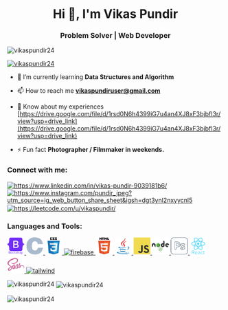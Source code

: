 <h1 align="center">Hi 👋, I'm Vikas Pundir</h1>
<h3 align="center">Problem Solver | Web Developer</h3>

<p align="left"> <img src="https://komarev.com/ghpvc/?username=vikaspundir24&label=Profile%20views&color=0e75b6&style=flat" alt="vikaspundir24" /> </p>

<p align="left"> <a href="https://github.com/ryo-ma/github-profile-trophy"><img src="https://github-profile-trophy.vercel.app/?username=vikaspundir24" alt="vikaspundir24" /></a> </p>

- 🌱 I’m currently learning **Data Structures and Algorithm**

- 📫 How to reach me **vikaspundiruser@gmail.com**

- 📄 Know about my experiences [https://drive.google.com/file/d/1rsd0N6h4399iG7u4an4XJ8xF3bjbfI3r/view?usp=drive_link](https://drive.google.com/file/d/1rsd0N6h4399iG7u4an4XJ8xF3bjbfI3r/view?usp=drive_link)

- ⚡ Fun fact **Photographer / Filmmaker in weekends.**

<h3 align="left">Connect with me:</h3>
<p align="left">
<a href="https://linkedin.com/in/https://www.linkedin.com/in/vikas-pundir-9039181b6/" target="blank"><img align="center" src="https://raw.githubusercontent.com/rahuldkjain/github-profile-readme-generator/master/src/images/icons/Social/linked-in-alt.svg" alt="https://www.linkedin.com/in/vikas-pundir-9039181b6/" height="30" width="40" /></a>
<a href="https://instagram.com/https://www.instagram.com/pundir_jpeg?utm_source=ig_web_button_share_sheet&igsh=dgt3ynl2nxyycnl5" target="blank"><img align="center" src="https://raw.githubusercontent.com/rahuldkjain/github-profile-readme-generator/master/src/images/icons/Social/instagram.svg" alt="https://www.instagram.com/pundir_jpeg?utm_source=ig_web_button_share_sheet&igsh=dgt3ynl2nxyycnl5" height="30" width="40" /></a>
<a href="https://www.leetcode.com/https://leetcode.com/u/vikaspundir/" target="blank"><img align="center" src="https://raw.githubusercontent.com/rahuldkjain/github-profile-readme-generator/master/src/images/icons/Social/leet-code.svg" alt="https://leetcode.com/u/vikaspundir/" height="30" width="40" /></a>
</p>

<h3 align="left">Languages and Tools:</h3>
<p align="left"> <a href="https://getbootstrap.com" target="_blank" rel="noreferrer"> <img src="https://raw.githubusercontent.com/devicons/devicon/master/icons/bootstrap/bootstrap-plain-wordmark.svg" alt="bootstrap" width="40" height="40"/> </a> <a href="https://www.cprogramming.com/" target="_blank" rel="noreferrer"> <img src="https://raw.githubusercontent.com/devicons/devicon/master/icons/c/c-original.svg" alt="c" width="40" height="40"/> </a> <a href="https://www.w3schools.com/css/" target="_blank" rel="noreferrer"> <img src="https://raw.githubusercontent.com/devicons/devicon/master/icons/css3/css3-original-wordmark.svg" alt="css3" width="40" height="40"/> </a> <a href="https://firebase.google.com/" target="_blank" rel="noreferrer"> <img src="https://www.vectorlogo.zone/logos/firebase/firebase-icon.svg" alt="firebase" width="40" height="40"/> </a> <a href="https://www.w3.org/html/" target="_blank" rel="noreferrer"> <img src="https://raw.githubusercontent.com/devicons/devicon/master/icons/html5/html5-original-wordmark.svg" alt="html5" width="40" height="40"/> </a> <a href="https://www.java.com" target="_blank" rel="noreferrer"> <img src="https://raw.githubusercontent.com/devicons/devicon/master/icons/java/java-original.svg" alt="java" width="40" height="40"/> </a> <a href="https://developer.mozilla.org/en-US/docs/Web/JavaScript" target="_blank" rel="noreferrer"> <img src="https://raw.githubusercontent.com/devicons/devicon/master/icons/javascript/javascript-original.svg" alt="javascript" width="40" height="40"/> </a> <a href="https://nodejs.org" target="_blank" rel="noreferrer"> <img src="https://raw.githubusercontent.com/devicons/devicon/master/icons/nodejs/nodejs-original-wordmark.svg" alt="nodejs" width="40" height="40"/> </a> <a href="https://www.photoshop.com/en" target="_blank" rel="noreferrer"> <img src="https://raw.githubusercontent.com/devicons/devicon/master/icons/photoshop/photoshop-line.svg" alt="photoshop" width="40" height="40"/> </a> <a href="https://reactjs.org/" target="_blank" rel="noreferrer"> <img src="https://raw.githubusercontent.com/devicons/devicon/master/icons/react/react-original-wordmark.svg" alt="react" width="40" height="40"/> </a> <a href="https://sass-lang.com" target="_blank" rel="noreferrer"> <img src="https://raw.githubusercontent.com/devicons/devicon/master/icons/sass/sass-original.svg" alt="sass" width="40" height="40"/> </a> <a href="https://tailwindcss.com/" target="_blank" rel="noreferrer"> <img src="https://www.vectorlogo.zone/logos/tailwindcss/tailwindcss-icon.svg" alt="tailwind" width="40" height="40"/> </a> </p>

<p><img align="left" src="https://github-readme-stats.vercel.app/api/top-langs?username=vikaspundir24&show_icons=true&locale=en&layout=compact" alt="vikaspundir24" /></p>

<p>&nbsp;<img align="center" src="https://github-readme-stats.vercel.app/api?username=vikaspundir24&show_icons=true&locale=en" alt="vikaspundir24" /></p>

<p><img align="center" src="https://github-readme-streak-stats.herokuapp.com/?user=vikaspundir24&" alt="vikaspundir24" /></p>
